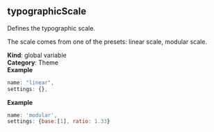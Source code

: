 <a name="typographicScale"></a>

## typographicScale
Defines the typographic scale.

The scale comes from one of the presets: linear scale, modular scale.

**Kind**: global variable  
**Category**: Theme  
**Example**  
```js
name: "linear",
settings: {},
```
**Example**  
```js
name: 'modular',
settings: {base:[1], ratio: 1.33}
```
